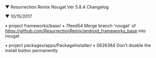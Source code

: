 
 ▼ Resurrection Remix Nougat Ver 5.8.4 Changelog


 ▼ 10/15/2017


 ▪ project frameworks/base/
 ▪ 7feed54 Merge branch 'nougat' of https://github.com/ResurrectionRemix/android_frameworks_base into nougat

 ▪ project packages/apps/PackageInstaller/
 ▪ 0626384 Don't disable the install button permanently
